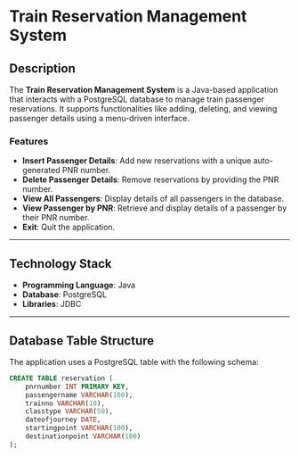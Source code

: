 # Train Reservation Management System

## Description

The **Train Reservation Management System** is a Java-based application that interacts with a PostgreSQL database to manage train passenger reservations. It supports functionalities like adding, deleting, and viewing passenger details using a menu-driven interface.

### Features
- **Insert Passenger Details**: Add new reservations with a unique auto-generated PNR number.
- **Delete Passenger Details**: Remove reservations by providing the PNR number.
- **View All Passengers**: Display details of all passengers in the database.
- **View Passenger by PNR**: Retrieve and display details of a passenger by their PNR number.
- **Exit**: Quit the application.

---

## Technology Stack
- **Programming Language**: Java
- **Database**: PostgreSQL
- **Libraries**: JDBC

---

## Database Table Structure

The application uses a PostgreSQL table with the following schema:

```sql
CREATE TABLE reservation (
    pnrnumber INT PRIMARY KEY,
    passengername VARCHAR(100),
    trainno VARCHAR(10),
    classtype VARCHAR(50),
    dateofjourney DATE,
    startingpoint VARCHAR(100),
    destinationpoint VARCHAR(100)
);
